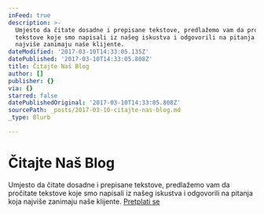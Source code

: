 ```yaml
---
inFeed: true
description: >-
  Umjesto da čitate dosadne i prepisane tekstove, predlažemo vam da pročitate
  tekstove koje smo napisali iz našeg iskustva i odgovorili na pitanja koja
  najviše zanimaju naše klijente. 
dateModified: '2017-03-10T14:33:05.135Z'
datePublished: '2017-03-10T14:33:05.808Z'
title: Čitajte Naš Blog
author: []
publisher: {}
via: {}
starred: false
datePublishedOriginal: '2017-03-10T14:33:05.808Z'
sourcePath: _posts/2017-03-10-citajte-nas-blog.md
_type: Blurb

---
```

# Čitajte Naš Blog

Umjesto da čitate dosadne i prepisane tekstove, predlažemo vam da pročitate tekstove koje smo napisali iz našeg iskustva i odgovorili na pitanja koja najviše zanimaju naše klijente. [Pretplati se][0]

[0]: http://www.subscribepage.com/b8c7z2